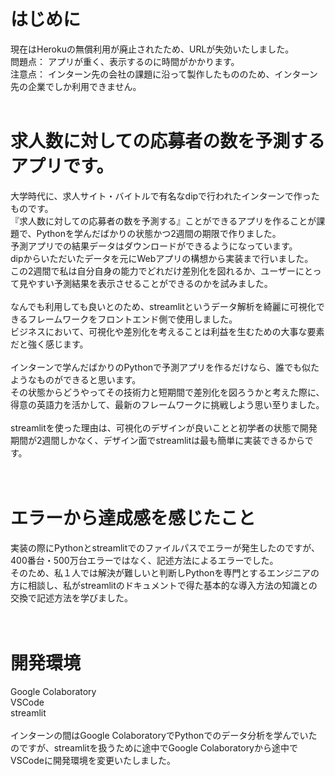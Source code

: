 # はじめに
現在はHerokuの無償利用が廃止されたため、URLが失効いたしました。<br>
問題点： アプリが重く、表示するのに時間がかかります。<br>
注意点： インターン先の会社の課題に沿って製作したもののため、インターン先の企業でしか利用できません。<br>
<br>
# 求人数に対しての応募者の数を予測するアプリです。
大学時代に、求人サイト・バイトルで有名なdipで行われたインターンで作ったものです。<br>
『求人数に対しての応募者の数を予測する』ことができるアプリを作ることが課題で、Pythonを学んだばかりの状態かつ2週間の期限で作りました。<br>
予測アプリでの結果データはダウンロードができるようになっています。<br>
dipからいただいたデータを元にWebアプリの構想から実装まで行いました。<br>
この2週間で私は自分自身の能力でどれだけ差別化を図れるか、ユーザーにとって見やすい予測結果を表示させることができるのかを試みました。<br>
<br>
なんでも利用しても良いとのため、streamlitというデータ解析を綺麗に可視化できるフレームワークをフロントエンド側で使用しました。<br>
ビジネスにおいて、可視化や差別化を考えることは利益を生むための大事な要素だと強く感じます。<br>
<br>
インターンで学んだばかりのPythonで予測アプリを作るだけなら、誰でも似たようなものができると思います。<br>
その状態からどうやってその技術力と短期間で差別化を図ろうかと考えた際に、得意の英語力を活かして、最新のフレームワークに挑戦しよう思い至りました。<br>
<br>
streamlitを使った理由は、可視化のデザインが良いことと初学者の状態で開発期間が2週間しかなく、デザイン面でstreamlitは最も簡単に実装できるからです。<br>
<br>
<br>
# エラーから達成感を感じたこと
実装の際にPythonとstreamlitでのファイルパスでエラーが発生したのですが、400番台・500万台エラーではなく、記述方法によるエラーでした。<br>
そのため、私１人では解決が難しいと判断しPythonを専門とするエンジニアの方に相談し、私がstreamlitのドキュメントで得た基本的な導入方法の知識との交換で記述方法を学びました。<br>
<br>
<br>
# 開発環境
Google Colaboratory<br>
VSCode<br>
streamlit<br>
<br>
インターンの間はGoogle ColaboratoryでPythonでのデータ分析を学んでいたのですが、streamlitを扱うために途中でGoogle Colaboratoryから途中でVSCodeに開発環境を変更いたしました。


